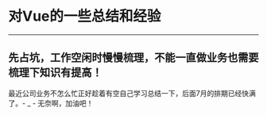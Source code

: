 # 对Vue的一些总结和经验

--------------------------------------------------------------------------------

## 先占坑，工作空闲时慢慢梳理，不能一直做业务也需要梳理下知识有提高！

最近公司业务不怎么忙正好趁着有空自己学习总结一下，后面7月的排期已经快满了。- _ - 无奈啊，加油吧！
